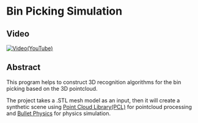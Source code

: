 # Bin Picking Simulation

## Video
[![Video(YouTube)](https://img.youtube.com/vi/ErmTTtZD8uk/0.jpg)](https://youtu.be/ErmTTtZD8uk)

## Abstract
This program helps to construct 3D recognition algorithms for the bin picking based on the 3D pointcloud.

The project takes a .STL mesh model as an input, then it will create a synthetic scene using [Point Cloud Library(PCL)](http://pointclouds.org/) for pointcloud processing and [Bullet Physics](http://bulletphysics.org/wordpress/) for physics simulation.
